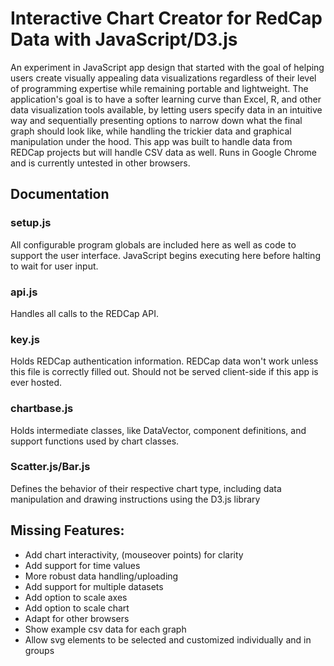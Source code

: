 # Interactive Chart Creator for RedCap Data with JavaScript/D3.js

An experiment in JavaScript app design that started with the goal of helping users create visually appealing
data visualizations regardless of their level of programming expertise while remaining portable and lightweight.
The application's goal is to have a softer learning curve than Excel, R, and other data visualization tools available,
by letting users specify data in an intuitive way and sequentially presenting options to narrow down what the final graph 
should look like, while handling the trickier data and graphical manipulation under the hood. This app was built to handle 
data from REDCap projects but will handle CSV data as well. Runs in Google Chrome and is currently untested in other browsers.

## Documentation

### setup.js

All configurable program globals are included here as well as code to support the user interface. JavaScript begins
executing here before halting to wait for user input.

### api.js

Handles all calls to the REDCap API.

### key.js

Holds REDCap authentication information. REDCap data won't work unless this file is correctly filled out. Should not be served client-side
if this app is ever hosted.

### chartbase.js

Holds intermediate classes, like DataVector, component definitions, and support functions used by chart classes.

### Scatter.js/Bar.js
	
Defines the behavior of their respective chart type, including data manipulation and drawing instructions using the D3.js library




## Missing Features:
	
* Add chart interactivity, (mouseover points) for clarity
* Add support for time values
* More robust data handling/uploading
* Add support for multiple datasets
* Add option to scale axes
* Add option to scale chart
* Adapt for other browsers
* Show example csv data for each graph
* Allow svg elements to be selected and customized individually and in groups

